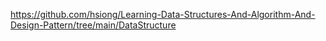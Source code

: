https://github.com/hsiong/Learning-Data-Structures-And-Algorithm-And-Design-Pattern/tree/main/DataStructure